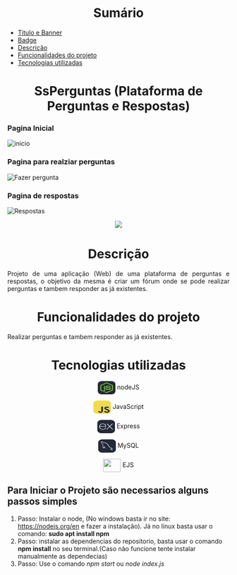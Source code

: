 <h1 align="center">Sumário</h1>

- [Titulo e Banner](#titulo)
- [Badge](#badge)
- [Descrição](#descricao)
- [Funcionalidades do projeto](#funcionalidades)
- [Tecnologias utilizadas](#tecnologias)

##

<!--AQUI COMEÇA O README-->
<h1 align="center" id="titulo">SsPerguntas (Plataforma de Perguntas e Respostas)</h1>
<h3>Pagina Inicial</h3>

![inicio](https://github.com/italo12346/Plataforma-de-Perguntas-e-respostas/assets/78382234/78211a69-9410-4f33-ba41-39f7d07ece7a) 

<h3>Pagina para realziar perguntas</h3>

![Fazer pergunta](https://github.com/italo12346/Plataforma-de-Perguntas-e-respostas/assets/78382234/8e1671f0-f64e-44ae-9390-4e553969f967)

<h3>Pagina de respostas</h3>

![Respostas](https://github.com/italo12346/Plataforma-de-Perguntas-e-respostas/assets/78382234/88a4c9d5-09ac-4133-832c-0d2866832d7b)

<div align="center">
<img src="https://img.shields.io/badge/STATUS-CONCLUIDO-green">
</div>

<h1 align="center" id="descricao">Descrição</h1>

<p align="justify" width="10px">Projeto de uma aplicação (Web) de uma plataforma de perguntas e respostas, o objetivo da mesma é criar um fórum onde se pode realizar perguntas e tambem responder as já existentes.</p>

<h1 align="center" id="funcionalidades">Funcionalidades do projeto</h1>

<p align="justify">Realizar perguntas e tambem responder as já existentes.</p>

<h1 align="center" id="tecnologias">Tecnologias utilizadas</h1>

<p align="center"><img align="center" height="30" width="40" src="https://github.com/tandpfun/skill-icons/blob/main/icons/NodeJS-Dark.svg"> nodeJS</p>
<p align="center"><img align="center" height="30" width="40" src="https://github.com/tandpfun/skill-icons/blob/main/icons/JavaScript.svg"> JavaScript</p>
<p align="center"><img align="center" height="30" width="40" src="https://github.com/tandpfun/skill-icons/blob/main/icons/ExpressJS-Dark.svg"> Express</p>
<p align="center"><img align="center" height="30" width="40" src="https://github.com/tandpfun/skill-icons/blob/main/icons/MySQL-Dark.svg"> MySQL</p>
<p align="center"><img align="center" height="30" width="40" src="https://miro.medium.com/v2/resize:fit:1400/1*VMI-NGFtYwWM7aBoKOg72Q.jpeg"> EJS</p>



##
 
 ## Para Iniciar o Projeto são necessarios alguns passos simples
 1. Passo: Instalar o node, (No windows basta ir no site: https://nodejs.org/en e fazer a instalação). 
 Já no linux basta usar o comando: **sudo apt install npm** 
 2. Passo: instalar as dependencias do repositorio, basta usar o comando **npm install** no seu terminal.(Caso não funcione tente instalar manualmente as dependecias)
 3. Passo: Use o comando *npm start* ou *node index.js*



